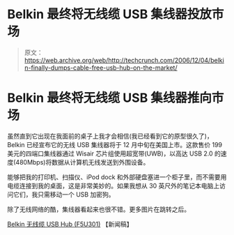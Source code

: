 # Belkin 最终将无线缆 USB 集线器投放市场

> 原文：<https://web.archive.org/web/http://techcrunch.com/2006/12/04/belkin-finally-dumps-cable-free-usb-hub-on-the-market/>

# Belkin 最终将无线缆 USB 集线器推向市场

虽然直到它出现在我面前的桌子上我才会相信(我已经看到它的原型很久了)，Belkin 已经宣布它的无线 USB 集线器将于 12 月中旬在美国上市。这款售价 199 美元的四端口集线器通过 Wisair 芯片组使用超宽带(UWB)，以高达 USB 2.0 的速度(480Mbps)将数据从计算机无线发送到外围设备。

能够把我的打印机、扫描仪、iPod dock 和外部硬盘塞进一个柜子里，而不需要用电缆连接到我的桌面，这是非常美妙的。如果我想从 30 英尺外的笔记本电脑上访问它们，我只需移动一个 USB 加密狗。

除了无线网络的酷，集线器看起来也很不错。更多图片在跳转之后。

[Belkin 无线缆 USB Hub (F5U301)](https://web.archive.org/web/20130627214120/http://www.belkin.com/pressroom/releases/uploads/12_04_06CFUSB_Hub.html) 【新闻稿】


